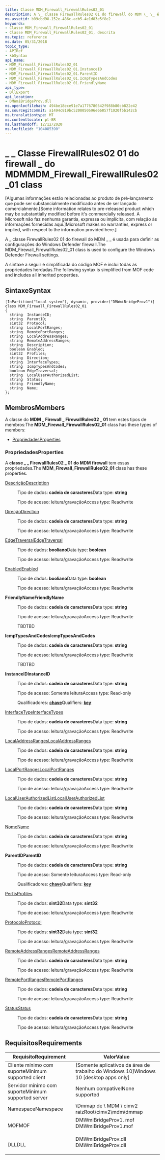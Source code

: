 ```yaml
---
title: Classe MDM_Firewall_FirewallRules02_01
description: A \_ classe FirewallRules02 01 do firewall do MDM \_ \_ é usada para definir as configurações do Windows Defender firewall.
ms.assetid: b09cbd98-152e-486c-acb5-4e1d83e5f8e2
keywords:
- Classe MDM_Firewall_FirewallRules02_01
- Classe MDM_Firewall_FirewallRules02_01, descrita
ms.topic: reference
ms.date: 05/31/2018
topic_type:
- APIRef
- kbSyntax
api_name:
- MDM_Firewall_FirewallRules02_01
- MDM_Firewall_FirewallRules02_01.InstanceID
- MDM_Firewall_FirewallRules02_01.ParentID
- MDM_Firewall_FirewallRules02_01.IcmpTypesAndCodes
- MDM_Firewall_FirewallRules02_01.FriendlyName
api_type:
- DllExport
api_location:
- DMWmiBridgeProv.dll
ms.openlocfilehash: 494be18ece91e7a1776780542f988b80cb822e42
ms.sourcegitcommit: a1494c819bc5200050696e66057f1020f5b142cb
ms.translationtype: MT
ms.contentlocale: pt-BR
ms.lasthandoff: 12/12/2020
ms.locfileid: "104085390"
---
```

# <a name="mdm_firewall_firewallrules02_01-class"></a><span data-ttu-id="42b09-105">\_ \_ Classe FirewallRules02 01 do firewall \_ do MDM</span><span class="sxs-lookup"><span data-stu-id="42b09-105">MDM\_Firewall\_FirewallRules02\_01 class</span></span>

<span data-ttu-id="42b09-106">\[Algumas informações estão relacionadas ao produto de pré-lançamento que pode ser substancialmente modificado antes de ser lançado comercialmente.</span><span class="sxs-lookup"><span data-stu-id="42b09-106">\[Some information relates to pre-released product which may be substantially modified before it's commercially released.</span></span> <span data-ttu-id="42b09-107">A Microsoft não faz nenhuma garantia, expressa ou implícita, com relação às informações fornecidas aqui.\]</span><span class="sxs-lookup"><span data-stu-id="42b09-107">Microsoft makes no warranties, express or implied, with respect to the information provided here.\]</span></span>

<span data-ttu-id="42b09-108">A \_ classe FirewallRules02 01 do firewall do MDM \_ \_ é usada para definir as configurações do Windows Defender firewall.</span><span class="sxs-lookup"><span data-stu-id="42b09-108">The MDM\_Firewall\_FirewallRules02\_01 class is used to configure the Windows Defender Firewall settings.</span></span>

<span data-ttu-id="42b09-109">A sintaxe a seguir é simplificada do código MOF e inclui todas as propriedades herdadas.</span><span class="sxs-lookup"><span data-stu-id="42b09-109">The following syntax is simplified from MOF code and includes all inherited properties.</span></span>

## <a name="syntax"></a><span data-ttu-id="42b09-110">Sintaxe</span><span class="sxs-lookup"><span data-stu-id="42b09-110">Syntax</span></span>

``` syntax
[InPartition("local-system"), dynamic, provider("DMWmiBridgeProv1")]
class MDM_Firewall_FirewallRules02_01
{
  string  InstanceID;
  string  ParentID;
  sint32  Protocol;
  string  LocalPortRanges;
  string  RemotePortRanges;
  string  LocalAddressRanges;
  string  RemoteAddressRanges;
  string  Description;
  boolean Enabled;
  sint32  Profiles;
  string  Direction;
  string  InterfaceTypes;
  string  IcmpTypesAndCodes;
  boolean EdgeTraversal;
  string  LocalUserAuthorizedList;
  string  Status;
  string  FriendlyName;
  string  Name;
};
```

## <a name="members"></a><span data-ttu-id="42b09-111">Membros</span><span class="sxs-lookup"><span data-stu-id="42b09-111">Members</span></span>

<span data-ttu-id="42b09-112">A classe do **MDM \_ Firewall \_ FirewallRules02 \_ 01** tem estes tipos de membros:</span><span class="sxs-lookup"><span data-stu-id="42b09-112">The **MDM\_Firewall\_FirewallRules02\_01** class has these types of members:</span></span>

-   [<span data-ttu-id="42b09-113">Propriedades</span><span class="sxs-lookup"><span data-stu-id="42b09-113">Properties</span></span>](#properties)

### <a name="properties"></a><span data-ttu-id="42b09-114">Propriedades</span><span class="sxs-lookup"><span data-stu-id="42b09-114">Properties</span></span>

<span data-ttu-id="42b09-115">A **classe \_ \_ FirewallRules02 \_ 01 do MDM firewall** tem essas propriedades.</span><span class="sxs-lookup"><span data-stu-id="42b09-115">The **MDM\_Firewall\_FirewallRules02\_01** class has these properties.</span></span>

<dl> <dt>

[<span data-ttu-id="42b09-116">Descrição</span><span class="sxs-lookup"><span data-stu-id="42b09-116">Description</span></span>](/windows/client-management/mdm/firewall-csp#description)
</dt> <dd> <dl> <dt>

<span data-ttu-id="42b09-117">Tipo de dados: **cadeia de caracteres**</span><span class="sxs-lookup"><span data-stu-id="42b09-117">Data type: **string**</span></span>
</dt> <dt>

<span data-ttu-id="42b09-118">Tipo de acesso: leitura/gravação</span><span class="sxs-lookup"><span data-stu-id="42b09-118">Access type: Read/write</span></span>
</dt> </dl>

</dd> <dt>

[<span data-ttu-id="42b09-119">Direção</span><span class="sxs-lookup"><span data-stu-id="42b09-119">Direction</span></span>](/windows/client-management/mdm/firewall-csp#direction)
</dt> <dd> <dl> <dt>

<span data-ttu-id="42b09-120">Tipo de dados: **cadeia de caracteres**</span><span class="sxs-lookup"><span data-stu-id="42b09-120">Data type: **string**</span></span>
</dt> <dt>

<span data-ttu-id="42b09-121">Tipo de acesso: leitura/gravação</span><span class="sxs-lookup"><span data-stu-id="42b09-121">Access type: Read/write</span></span>
</dt> </dl>

</dd> <dt>

[<span data-ttu-id="42b09-122">EdgeTraversal</span><span class="sxs-lookup"><span data-stu-id="42b09-122">EdgeTraversal</span></span>](/windows/client-management/mdm/firewall-csp#edgetraversal)
</dt> <dd> <dl> <dt>

<span data-ttu-id="42b09-123">Tipo de dados: **booliano**</span><span class="sxs-lookup"><span data-stu-id="42b09-123">Data type: **boolean**</span></span>
</dt> <dt>

<span data-ttu-id="42b09-124">Tipo de acesso: leitura/gravação</span><span class="sxs-lookup"><span data-stu-id="42b09-124">Access type: Read/write</span></span>
</dt> </dl>

</dd> <dt>

[<span data-ttu-id="42b09-125">Enabled</span><span class="sxs-lookup"><span data-stu-id="42b09-125">Enabled</span></span>](/windows/client-management/mdm/firewall-csp#enabled)
</dt> <dd> <dl> <dt>

<span data-ttu-id="42b09-126">Tipo de dados: **booliano**</span><span class="sxs-lookup"><span data-stu-id="42b09-126">Data type: **boolean**</span></span>
</dt> <dt>

<span data-ttu-id="42b09-127">Tipo de acesso: leitura/gravação</span><span class="sxs-lookup"><span data-stu-id="42b09-127">Access type: Read/write</span></span>
</dt> </dl>

</dd> <dt>

<span data-ttu-id="42b09-128">**FriendlyName**</span><span class="sxs-lookup"><span data-stu-id="42b09-128">**FriendlyName**</span></span>
</dt> <dd> <dl> <dt>

<span data-ttu-id="42b09-129">Tipo de dados: **cadeia de caracteres**</span><span class="sxs-lookup"><span data-stu-id="42b09-129">Data type: **string**</span></span>
</dt> <dt>

<span data-ttu-id="42b09-130">Tipo de acesso: leitura/gravação</span><span class="sxs-lookup"><span data-stu-id="42b09-130">Access type: Read/write</span></span>
</dt> </dl>

<span data-ttu-id="42b09-131">TBD</span><span class="sxs-lookup"><span data-stu-id="42b09-131">TBD</span></span>

</dd> <dt>

<span data-ttu-id="42b09-132">**IcmpTypesAndCodes**</span><span class="sxs-lookup"><span data-stu-id="42b09-132">**IcmpTypesAndCodes**</span></span>
</dt> <dd> <dl> <dt>

<span data-ttu-id="42b09-133">Tipo de dados: **cadeia de caracteres**</span><span class="sxs-lookup"><span data-stu-id="42b09-133">Data type: **string**</span></span>
</dt> <dt>

<span data-ttu-id="42b09-134">Tipo de acesso: leitura/gravação</span><span class="sxs-lookup"><span data-stu-id="42b09-134">Access type: Read/write</span></span>
</dt> </dl>

<span data-ttu-id="42b09-135">TBD</span><span class="sxs-lookup"><span data-stu-id="42b09-135">TBD</span></span>

</dd> <dt>

<span data-ttu-id="42b09-136">**InstanceID**</span><span class="sxs-lookup"><span data-stu-id="42b09-136">**InstanceID**</span></span>
</dt> <dd> <dl> <dt>

<span data-ttu-id="42b09-137">Tipo de dados: **cadeia de caracteres**</span><span class="sxs-lookup"><span data-stu-id="42b09-137">Data type: **string**</span></span>
</dt> <dt>

<span data-ttu-id="42b09-138">Tipo de acesso: Somente leitura</span><span class="sxs-lookup"><span data-stu-id="42b09-138">Access type: Read-only</span></span>
</dt> <dt>

<span data-ttu-id="42b09-139">Qualificadores: [ **chave**](/windows/desktop/WmiSdk/key-qualifier)</span><span class="sxs-lookup"><span data-stu-id="42b09-139">Qualifiers: [**key**](/windows/desktop/WmiSdk/key-qualifier)</span></span>
</dt> </dl>

</dd> <dt>

[<span data-ttu-id="42b09-140">InterfaceType</span><span class="sxs-lookup"><span data-stu-id="42b09-140">InterfaceTypes</span></span>](/windows/client-management/mdm/firewall-csp#interfacetypes)
</dt> <dd> <dl> <dt>

<span data-ttu-id="42b09-141">Tipo de dados: **cadeia de caracteres**</span><span class="sxs-lookup"><span data-stu-id="42b09-141">Data type: **string**</span></span>
</dt> <dt>

<span data-ttu-id="42b09-142">Tipo de acesso: leitura/gravação</span><span class="sxs-lookup"><span data-stu-id="42b09-142">Access type: Read/write</span></span>
</dt> </dl>

</dd> <dt>

[<span data-ttu-id="42b09-143">LocalAddressRanges</span><span class="sxs-lookup"><span data-stu-id="42b09-143">LocalAddressRanges</span></span>](/windows/client-management/mdm/firewall-csp#localaddressranges)
</dt> <dd> <dl> <dt>

<span data-ttu-id="42b09-144">Tipo de dados: **cadeia de caracteres**</span><span class="sxs-lookup"><span data-stu-id="42b09-144">Data type: **string**</span></span>
</dt> <dt>

<span data-ttu-id="42b09-145">Tipo de acesso: leitura/gravação</span><span class="sxs-lookup"><span data-stu-id="42b09-145">Access type: Read/write</span></span>
</dt> </dl>

</dd> <dt>

[<span data-ttu-id="42b09-146">LocalPortRanges</span><span class="sxs-lookup"><span data-stu-id="42b09-146">LocalPortRanges</span></span>](/windows/client-management/mdm/firewall-csp#localportranges)
</dt> <dd> <dl> <dt>

<span data-ttu-id="42b09-147">Tipo de dados: **cadeia de caracteres**</span><span class="sxs-lookup"><span data-stu-id="42b09-147">Data type: **string**</span></span>
</dt> <dt>

<span data-ttu-id="42b09-148">Tipo de acesso: leitura/gravação</span><span class="sxs-lookup"><span data-stu-id="42b09-148">Access type: Read/write</span></span>
</dt> </dl>

</dd> <dt>

[<span data-ttu-id="42b09-149">LocalUserAuthorizedList</span><span class="sxs-lookup"><span data-stu-id="42b09-149">LocalUserAuthorizedList</span></span>](/windows/client-management/mdm/firewall-csp#localuserauthorizedlist)
</dt> <dd> <dl> <dt>

<span data-ttu-id="42b09-150">Tipo de dados: **cadeia de caracteres**</span><span class="sxs-lookup"><span data-stu-id="42b09-150">Data type: **string**</span></span>
</dt> <dt>

<span data-ttu-id="42b09-151">Tipo de acesso: leitura/gravação</span><span class="sxs-lookup"><span data-stu-id="42b09-151">Access type: Read/write</span></span>
</dt> </dl>

</dd> <dt>

[<span data-ttu-id="42b09-152">Nome</span><span class="sxs-lookup"><span data-stu-id="42b09-152">Name</span></span>](/windows/client-management/mdm/firewall-csp#name)
</dt> <dd> <dl> <dt>

<span data-ttu-id="42b09-153">Tipo de dados: **cadeia de caracteres**</span><span class="sxs-lookup"><span data-stu-id="42b09-153">Data type: **string**</span></span>
</dt> <dt>

<span data-ttu-id="42b09-154">Tipo de acesso: leitura/gravação</span><span class="sxs-lookup"><span data-stu-id="42b09-154">Access type: Read/write</span></span>
</dt> </dl>

</dd> <dt>

<span data-ttu-id="42b09-155">**ParentID**</span><span class="sxs-lookup"><span data-stu-id="42b09-155">**ParentID**</span></span>
</dt> <dd> <dl> <dt>

<span data-ttu-id="42b09-156">Tipo de dados: **cadeia de caracteres**</span><span class="sxs-lookup"><span data-stu-id="42b09-156">Data type: **string**</span></span>
</dt> <dt>

<span data-ttu-id="42b09-157">Tipo de acesso: Somente leitura</span><span class="sxs-lookup"><span data-stu-id="42b09-157">Access type: Read-only</span></span>
</dt> <dt>

<span data-ttu-id="42b09-158">Qualificadores: [ **chave**](/windows/desktop/WmiSdk/key-qualifier)</span><span class="sxs-lookup"><span data-stu-id="42b09-158">Qualifiers: [**key**](/windows/desktop/WmiSdk/key-qualifier)</span></span>
</dt> </dl>

</dd> <dt>

[<span data-ttu-id="42b09-159">Perfis</span><span class="sxs-lookup"><span data-stu-id="42b09-159">Profiles</span></span>](/windows/client-management/mdm/firewall-csp#profiles)
</dt> <dd> <dl> <dt>

<span data-ttu-id="42b09-160">Tipo de dados: **sint32**</span><span class="sxs-lookup"><span data-stu-id="42b09-160">Data type: **sint32**</span></span>
</dt> <dt>

<span data-ttu-id="42b09-161">Tipo de acesso: leitura/gravação</span><span class="sxs-lookup"><span data-stu-id="42b09-161">Access type: Read/write</span></span>
</dt> </dl>

</dd> <dt>

[<span data-ttu-id="42b09-162">Protocolo</span><span class="sxs-lookup"><span data-stu-id="42b09-162">Protocol</span></span>](/windows/client-management/mdm/firewall-csp#protocol)
</dt> <dd> <dl> <dt>

<span data-ttu-id="42b09-163">Tipo de dados: **sint32**</span><span class="sxs-lookup"><span data-stu-id="42b09-163">Data type: **sint32**</span></span>
</dt> <dt>

<span data-ttu-id="42b09-164">Tipo de acesso: leitura/gravação</span><span class="sxs-lookup"><span data-stu-id="42b09-164">Access type: Read/write</span></span>
</dt> </dl>

</dd> <dt>

[<span data-ttu-id="42b09-165">RemoteAddressRanges</span><span class="sxs-lookup"><span data-stu-id="42b09-165">RemoteAddressRanges</span></span>](/windows/client-management/mdm/firewall-csp#remoteaddressranges)
</dt> <dd> <dl> <dt>

<span data-ttu-id="42b09-166">Tipo de dados: **cadeia de caracteres**</span><span class="sxs-lookup"><span data-stu-id="42b09-166">Data type: **string**</span></span>
</dt> <dt>

<span data-ttu-id="42b09-167">Tipo de acesso: leitura/gravação</span><span class="sxs-lookup"><span data-stu-id="42b09-167">Access type: Read/write</span></span>
</dt> </dl>

</dd> <dt>

[<span data-ttu-id="42b09-168">RemotePortRanges</span><span class="sxs-lookup"><span data-stu-id="42b09-168">RemotePortRanges</span></span>](/windows/client-management/mdm/firewall-csp#remoteportranges)
</dt> <dd> <dl> <dt>

<span data-ttu-id="42b09-169">Tipo de dados: **cadeia de caracteres**</span><span class="sxs-lookup"><span data-stu-id="42b09-169">Data type: **string**</span></span>
</dt> <dt>

<span data-ttu-id="42b09-170">Tipo de acesso: leitura/gravação</span><span class="sxs-lookup"><span data-stu-id="42b09-170">Access type: Read/write</span></span>
</dt> </dl>

</dd> <dt>

[<span data-ttu-id="42b09-171">Status</span><span class="sxs-lookup"><span data-stu-id="42b09-171">Status</span></span>](/windows/client-management/mdm/firewall-csp#status)
</dt> <dd> <dl> <dt>

<span data-ttu-id="42b09-172">Tipo de dados: **cadeia de caracteres**</span><span class="sxs-lookup"><span data-stu-id="42b09-172">Data type: **string**</span></span>
</dt> <dt>

<span data-ttu-id="42b09-173">Tipo de acesso: leitura/gravação</span><span class="sxs-lookup"><span data-stu-id="42b09-173">Access type: Read/write</span></span>
</dt> </dl>

</dd> </dl>

## <a name="requirements"></a><span data-ttu-id="42b09-174">Requisitos</span><span class="sxs-lookup"><span data-stu-id="42b09-174">Requirements</span></span>



| <span data-ttu-id="42b09-175">Requisito</span><span class="sxs-lookup"><span data-stu-id="42b09-175">Requirement</span></span> | <span data-ttu-id="42b09-176">Valor</span><span class="sxs-lookup"><span data-stu-id="42b09-176">Value</span></span> |
|-------------------------------------|-------------------------------------------------------------------------------------------------|
| <span data-ttu-id="42b09-177">Cliente mínimo com suporte</span><span class="sxs-lookup"><span data-stu-id="42b09-177">Minimum supported client</span></span><br/> | <span data-ttu-id="42b09-178">\[Somente aplicativos da área de trabalho do Windows 10\]</span><span class="sxs-lookup"><span data-stu-id="42b09-178">Windows 10 \[desktop apps only\]</span></span><br/>                                                     |
| <span data-ttu-id="42b09-179">Servidor mínimo com suporte</span><span class="sxs-lookup"><span data-stu-id="42b09-179">Minimum supported server</span></span><br/> | <span data-ttu-id="42b09-180">Nenhum compatível</span><span class="sxs-lookup"><span data-stu-id="42b09-180">None supported</span></span><br/>                                                                       |
| <span data-ttu-id="42b09-181">Namespace</span><span class="sxs-lookup"><span data-stu-id="42b09-181">Namespace</span></span><br/>                | <span data-ttu-id="42b09-182">\\Dmmap de \\ MDM \\ cimv2 raiz</span><span class="sxs-lookup"><span data-stu-id="42b09-182">Root\\cimv2\\mdm\\dmmap</span></span><br/>                                                              |
| <span data-ttu-id="42b09-183">MOF</span><span class="sxs-lookup"><span data-stu-id="42b09-183">MOF</span></span><br/>                      | <dl> <span data-ttu-id="42b09-184"><dt>DMWmiBridgeProv1. mof</dt></span><span class="sxs-lookup"><span data-stu-id="42b09-184"><dt>DMWmiBridgeProv1.mof</dt></span></span> </dl> |
| <span data-ttu-id="42b09-185">DLL</span><span class="sxs-lookup"><span data-stu-id="42b09-185">DLL</span></span><br/>                      | <dl> <span data-ttu-id="42b09-186"><dt>DMWmiBridgeProv.dll</dt></span><span class="sxs-lookup"><span data-stu-id="42b09-186"><dt>DMWmiBridgeProv.dll</dt></span></span> </dl>  |



 

